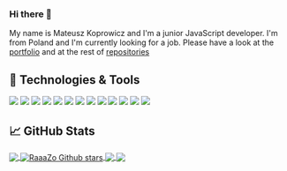 ### Hi there 👋

My name is Mateusz Koprowicz and I'm a junior JavaScript developer. I'm from Poland and I'm currently looking for a job. Please have a look at the [portfolio](https://portfolio-cc024.web.app/) and at the rest of [repositories](https://github.com/RaaaZo?tab=repositories)

## 🔧 Technologies & Tools

![](https://img.shields.io/badge/OS-Linux-informational?style=flat&logo=linux&logoColor=white&color=2bbc8a)
![](https://img.shields.io/badge/Editor-VS_Code-informational?style=flat&logo=Visual-Studio-Code&logoColor=white&color=2bbc8a)
![](https://img.shields.io/badge/Code-JavaScript-informational?style=flat&logo=JavaScript&logoColor=white&color=2bbc8a)
![](https://img.shields.io/badge/Code-React-informational?style=flat&logo=React&logoColor=white&color=2bbc8a)
![](https://img.shields.io/badge/Code-Nodejs-informational?style=flat&logo=Node.js&logoColor=white&color=2bbc8a)
![](https://img.shields.io/badge/DataBase-MongoDB-informational?style=flat&logo=MongoDB&logoColor=white&color=2bbc8a)
![](https://img.shields.io/badge/Tools-Redux-informational?style=flat&logo=Redux&logoColor=white&color=2bbc8a)
![](https://img.shields.io/badge/Tools-Git-informational?style=flat&logo=Git&logoColor=white&color=2bbc8a)
![](https://img.shields.io/badge/Tools-Sass-informational?style=flat&logo=Sass&logoColor=white&color=2bbc8a)
![](https://img.shields.io/badge/Tools-Jest-informational?style=flat&logo=Jest&logoColor=white&color=2bbc8a)
![](https://img.shields.io/badge/Tools-Figma-informational?style=flat&logo=Figma&logoColor=white&color=2bbc8a)
![](https://img.shields.io/badge/Tools-Material_UI-informational?style=flat&logo=Material-UI&logoColor=white&color=2bbc8a)
![](https://img.shields.io/badge/Tools-Bootstrap-informational?style=flat&logo=Bootstrap&logoColor=white&color=2bbc8a)

## &#x1f4c8; GitHub Stats

<a href="https://github.com/RaaaZo/RaaaZo">
  <img align="center" src="https://github-readme-stats.vercel.app/api/top-langs/?username=RaaaZo&title_color=ffffff&text_color=c9cacc&icon_color=2bbc8a&bg_color=1d1f21" />
</a>
<a href="https://github.com/RaaaZo/RaaZo">
  <img align="center" src="https://github-readme-stats.vercel.app/api?username=RaaaZo&show_icons=true&line_height=27&count_private=true&hide=stars,prs,issues,contribs&title_color=ffffff&text_color=c9cacc&icon_color=2bbc8a&bg_color=1d1f21" alt="RaaaZo Github stars" />
</a>

<a href="https://github.com/RaaaZo/e-shop">
  <img align="center" src="https://github-readme-stats.vercel.app/api/pin/?username=RaaaZo&repo=e-shop&title_color=ffffff&text_color=c9cacc&icon_color=2bbc8a&bg_color=1d1f21"/>
</a>

<a href="https://github.com/RaaaZo/stomatologist">
  <img align="center" src="https://github-readme-stats.vercel.app/api/pin/?username=RaaaZo&repo=stomatologist&title_color=ffffff&text_color=c9cacc&icon_color=2bbc8a&bg_color=1d1f21"/>
</a>
